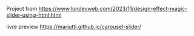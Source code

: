 Project from https://www.lundevweb.com/2023/11/design-effect-magic-slider-using-html.html

livre preview https://mariutti.github.io/carousel-slider/

